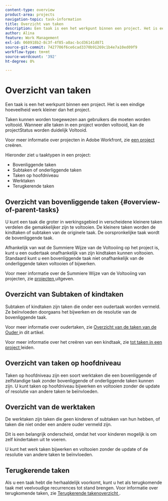 ```yaml
---
content-type: overview
product-area: projects
navigation-topic: task-information
title: Overzicht van taken
description: Een taak is een het werkpunt binnen een project. Het is een eindige hoeveelheid werk kleiner dan het project.
author: Alina
feature: Work Management
exl-id: 060918b2-8c3f-4f85-a8ac-bcd36141d071
source-git-commit: 7427706f6ce6cad3370b91269c1b4e7a10ed09f9
workflow-type: tm+mt
source-wordcount: '392'
ht-degree: 0%

---
```


# Overzicht van taken

<!-- Audited: 01/2024 -->

Een taak is een het werkpunt binnen een project. Het is een eindige hoeveelheid werk kleiner dan het project.

Taken kunnen worden toegewezen aan gebruikers die moeten worden voltooid. Wanneer alle taken in een project worden voltooid, kan de projectStatus worden duidelijk Voltooid.

Voor meer informatie over projecten in Adobe Workfront, zie [ een project ](../../../manage-work/projects/create-projects/create-project.md) creëren.

Hieronder ziet u taaktypen in een project:

* Bovenliggende taken
* Subtaken of onderliggende taken
* Taken op hoofdniveau
* Werktaken
* Terugkerende taken

## Overzicht van bovenliggende taken  {#overview-of-parent-tasks}

U kunt een taak die groter in werkingsgebied in verscheidene kleinere taken verdelen die gemakkelijker zijn te voltooien. De kleinere taken worden de kindtaken of subtaken van de originele taak. De oorspronkelijke taak wordt de bovenliggende taak.

Afhankelijk van wat de Summiere Wijze van de Voltooiing op het project is, kunt u een oudertaak onafhankelijk van zijn kindtaken kunnen voltooien. Standaard kunt u een bovenliggende taak niet onafhankelijk van de onderliggende taken voltooien of bijwerken.

Voor meer informatie over de Summiere Wijze van de Voltooiing van projecten, zie [ projecten ](../../../manage-work/projects/manage-projects/edit-projects.md) uitgeven.

## Overzicht van Subtaken of kindtaken

Subtaken of kindtaken zijn taken die onder een oudertaak worden vermeld. Ze beïnvloeden doorgaans het bijwerken en de resolutie van de bovenliggende taak.

Voor meer informatie over oudertaken, zie [ Overzicht van de taken van de Ouder ](#overview-of-parent-tasks) in dit artikel.

Voor meer informatie over het creëren van een kindtaak, zie [ tot taken in een project ](../../../manage-work/tasks/create-tasks/create-tasks-in-project.md) leiden.

## Overzicht van taken op hoofdniveau

Taken op hoofdniveau zijn een soort werktaken die een bovenliggende of zelfstandige taak zonder bovenliggende of onderliggende taken kunnen zijn. U kunt taken op hoofdniveau bijwerken en voltooien zonder de update of resolutie van andere taken te beïnvloeden.

## Overzicht van de werktaken

De werktaken zijn taken die geen kinderen of subtaken van hun hebben, of taken die niet onder een andere ouder vermeld zijn.

Dit is een belangrijk onderscheid, omdat het voor kinderen mogelijk is om zelf kindertaken uit te voeren.

U kunt het werk taken bijwerken en voltooien zonder de update of de resolutie van andere taken te beïnvloeden.

## Terugkerende taken

Als u een taak hebt die herhaaldelijk voorkomt, kunt u het als terugkomende taak met veelvoudige recurrences tot stand brengen. Voor informatie over terugkomende taken, zie [ Terugkerende takenoverzicht ](../../../manage-work/tasks/manage-tasks/recurring-tasks-overview.md).
